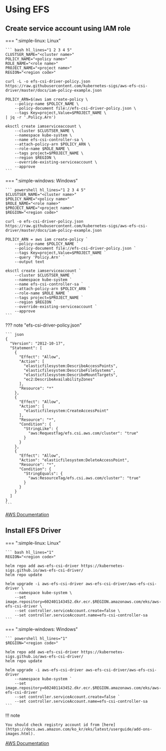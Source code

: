 # Using EFS

## Create service account using IAM role

=== ":simple-linux: Linux"

    ``` bash hl_lines="1 2 3 4 5"
    CLUSTSER_NAME="<cluster name>"
    POLICY_NAME="<policy name>"
    ROLE_NAME="<role name>"
    PROJECT_NAME="<project name>"
    REGION="<region code>"

    curl -L -o efs-csi-driver-policy.json https://raw.githubusercontent.com/kubernetes-sigs/aws-efs-csi-driver/master/docs/iam-policy-example.json

    POLICY_ARN=$(aws iam create-policy \
        --policy-name $POLICY_NAME \
        --policy-document file://efs-csi-driver-policy.json \
        --tags Key=project,Value=$PROJECT_NAME \
    | jq -r '.Policy.Arn')

    eksctl create iamserviceaccount \
        --cluster $CLUSTSER_NAME \
        --namespace kube-system \
        --name efs-csi-controller-sa \
        --attach-policy-arn $POLICY_ARN \
        --role-name $ROLE_NAME \
        --tags project=$PROJECT_NAME \
        --region $REGION \
        --override-existing-serviceaccount \
        --approve
    ```

=== ":simple-windows: Windows"

    ``` powershell hl_lines="1 2 3 4 5"
    $CLUSTSER_NAME="<cluster name>"
    $POLICY_NAME="<policy name>"
    $ROLE_NAME="<role name>"
    $PROJECT_NAME="<project name>"
    $REGION="<region code>"

    curl -o efs-csi-driver-policy.json https://raw.githubusercontent.com/kubernetes-sigs/aws-efs-csi-driver/master/docs/iam-policy-example.json

    POLICY_ARN = aws iam create-policy `
        --policy-name $POLICY_NAME `
        --policy-document file://efs-csi-driver-policy.json `
        --tags Key=project,Value=$PROJECT_NAME `
        --query 'Policy.Arn' `
        --output text

    eksctl create iamserviceaccount `
        --cluster $CLUSTSER_NAME `
        --namespace kube-system `
        --name efs-csi-controller-sa `
        --attach-policy-arn $POLICY_ARN `
        --role-name $ROLE_NAME `
        --tags project=$PROJECT_NAME `
        --region $REGION `
        --override-existing-serviceaccount `
        --approve
    ```

??? note "efs-csi-driver-policy.json"

    ``` json
    {
      "Version": "2012-10-17",
      "Statement": [
        {
          "Effect": "Allow",
          "Action": [
            "elasticfilesystem:DescribeAccessPoints",
            "elasticfilesystem:DescribeFileSystems",
            "elasticfilesystem:DescribeMountTargets",
            "ec2:DescribeAvailabilityZones"
          ],
          "Resource": "*"
        },
        {
          "Effect": "Allow",
          "Action": [
            "elasticfilesystem:CreateAccessPoint"
          ],
          "Resource": "*",
          "Condition": {
            "StringLike": {
              "aws:RequestTag/efs.csi.aws.com/cluster": "true"
            }
          }
        },
        {
          "Effect": "Allow",
          "Action": "elasticfilesystem:DeleteAccessPoint",
          "Resource": "*",
          "Condition": {
            "StringEquals": {
              "aws:ResourceTag/efs.csi.aws.com/cluster": "true"
            }
          }
        }
      ]
    }
    ```

[AWS Documentation](https://docs.aws.amazon.com/ko_kr/eks/latest/userguide/efs-csi.html#efs-create-iam-resources)

## Install EFS Driver

=== ":simple-linux: Linux"

    ``` bash hl_lines="1"
    REGION="<region code>"

    helm repo add aws-efs-csi-driver https://kubernetes-sigs.github.io/aws-efs-csi-driver/
    helm repo update

    helm upgrade -i aws-efs-csi-driver aws-efs-csi-driver/aws-efs-csi-driver \
        --namespace kube-system \
        --set image.repository=602401143452.dkr.ecr.$REGION.amazonaws.com/eks/aws-efs-csi-driver \
        --set controller.serviceAccount.create=false \
        --set controller.serviceAccount.name=efs-csi-controller-sa
    ```

=== ":simple-windows: Windows"

    ``` powershell hl_lines="1"
    $REGION="<region code>"

    helm repo add aws-efs-csi-driver https://kubernetes-sigs.github.io/aws-efs-csi-driver/
    helm repo update

    helm upgrade -i aws-efs-csi-driver aws-efs-csi-driver/aws-efs-csi-driver `
        --namespace kube-system `
        --set image.repository=602401143452.dkr.ecr.$REGION.amazonaws.com/eks/aws-efs-csi-driver `
        --set controller.serviceAccount.create=false `
        --set controller.serviceAccount.name=efs-csi-controller-sa
    ```

!!! note

    You should check registry account id from [here](https://docs.aws.amazon.com/ko_kr/eks/latest/userguide/add-ons-images.html).

[AWS Documentation](https://docs.aws.amazon.com/ko_kr/eks/latest/userguide/efs-csi.html#efs-install-driver)